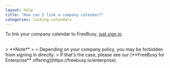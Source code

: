 ```yaml
---
layout: help
title: "How can I link a company calendar?"
categories: linking-calendars
---
```


To link your company calendar to FreeBusy, [just sign in](https://freebusy.io/connect).

<br>
> **Note**
>
> Depending on your company policy, you may be forbidden from signing in directly.
> If that's the case, please see our [**FreeBusy for Enterprise** offering](https://freebusy.io/enterprise).
